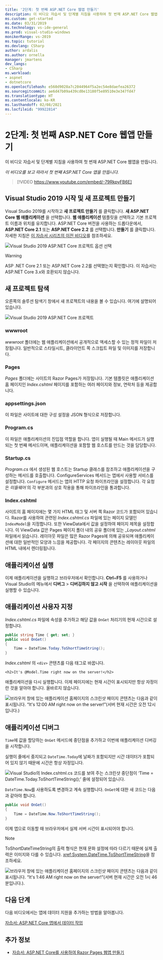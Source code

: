 ```yaml
---
title: '2단계: 첫 번째 ASP.NET Core 웹앱 만들기'
description: 이 비디오 자습서 및 단계별 지침을 사용하여 첫 번재 ASP.NET Core 웹앱을 만듭니다.
ms.custom: get-started
ms.date: 03/31/2019
ms.technology: vs-ide-general
ms.prod: visual-studio-windows
monikerRange: vs-2019
ms.topic: tutorial
ms.devlang: CSharp
author: ardalis
ms.author: ornella
manager: jmartens
dev_langs:
- CSharp
ms.workload:
- aspnet
- dotnetcore
ms.openlocfilehash: e560d9028a7c2044964f5a2ec54e8daefea26372
ms.sourcegitcommit: ae6d47b09a439cd0e13180f5e89510e3e347fd47
ms.translationtype: HT
ms.contentlocale: ko-KR
ms.lasthandoff: 02/08/2021
ms.locfileid: "99922814"
---
```

# <a name="step-2-create-your-first-aspnet-core-web-app"></a>2단계: 첫 번째 ASP.NET Core 웹앱 만들기

이 비디오 자습서 및 단계별 지침을 사용하여 첫 번재 ASP.NET Core 웹앱을 만듭니다.

_이 비디오를 보고 따라서 첫 번째 ASP.NET Core 앱을 만듭니다._

> [!VIDEO https://www.youtube.com/embed/-79RkpyFB6E]

## <a name="start-visual-studio-2019-and-create-a-new-project"></a>Visual Studio 2019 시작 및 새 프로젝트 만들기

Visual Studio 2019를 시작하고 **새 프로젝트 만들기** 를 클릭합니다. **새 ASP.NET Core 웹 애플리케이션** 을 선택합니다. **웹 애플리케이션** 템플릿을 선택하고 기본 프로젝트 이름과 위치를 유지합니다. ASP.NET Core 버전을 사용하는 드롭다운에서, **ASP.NET Core 2.1** 또는 **ASP.NET Core 2.2** 를 선택합니다. **만들기** 를 클릭합니다. 자세한 지침은 [이 자습서 시리즈의 이전 비디오](tutorial-aspnet-core-ef-step-01.md)를 참조하세요.

![Visual Studio 2019 ASP.NET Core 프로젝트 옵션 선택](media/vs-2019/vs2019-choose-aspnetcore-project.png)

> [!WARNING]
> ASP .NET Core 2.1 또는 ASP.NET Core 2.2를 선택했는지 확인합니다. 이 자습서는 ASP.NET Core 3.x와 호환되지 않습니다.

## <a name="explore-the-new-project"></a>새 프로젝트 탐색

오른쪽의 솔루션 탐색기 창에서 새 프로젝트의 내용을 볼 수 있습니다. 여기에 설명되어 있습니다.

![Visual Studio 2019 ASP.NET Core 프로젝트](media/vs-2019/vs2019-solution-explorer.png)

### <a name="wwwroot"></a>wwwroot

*wwwroot* 폴더에는 웹 애플리케이션에서 공개적으로 액세스할 수 있는 정적 파일이 저장됩니다. 일반적으로 스타일시트, 클라이언트 쪽 스크립트 파일 및 이미지를 저장합니다.

### <a name="pages"></a>Pages

*Pages* 폴더에는 사이트의 Razor Pages가 저장됩니다. 기본 템플릿은 애플리케이션 홈 페이지인 *Index.cshtml* 페이지를 포함하는 여러 페이지와 정보, 연락처 등을 제공합니다.

### <a name="appsettingsjson"></a>appsettings.json

이 파일은 사이트에 대한 구성 설정을 JSON 형식으로 저장합니다.

### <a name="programcs"></a>Program.cs

이 파일은 애플리케이션의 진입점 역할을 합니다. 앱이 실행될 때 Main 메서드가 실행되는 첫 번째 메서드이며, 애플리케이션을 포함할 웹 호스트를 만드는 것을 담당합니다.

### <a name="startupcs"></a>Startup.cs

*Program.cs* 에서 생성된 웹 호스트는 Startup 클래스를 참조하고 애플리케이션을 구성하는 메서드를 호출합니다. ConfigureServices 메서드는 앱에서 사용할 서비스를 설정합니다. `Configure` 메서드는 앱의 HTTP 요청 파이프라인을 설정합니다. 각 요청은 *미들웨어* 의 각 부분과의 상호 작용을 통해 파이프라인을 통과합니다.

### <a name="indexcshtml"></a>Index.cshtml

사이트의 홈 페이지에는 몇 가지 HTML 태그 및 서버 쪽 Razor 코드가 포함되어 있습니다. Razor를 사용하여 관련된 *Index.cshtml.cs* 파일에 있는 페이지 모델인 `IndexModel`을 지정합니다. 또한 ViewData에서 값을 설정하여 페이지 제목을 설정합니다. 이 ViewData 값은 Pages 페이지 폴더 내의 공유 폴더에 있는 *\_Layout.cshtml* 파일에서 읽습니다. 레이아웃 파일은 많은 Razor Pages에 의해 공유되며 애플리케이션에 대한 일반적인 모양과 느낌을 제공합니다. 각 페이지의 콘텐츠는 레이아웃 파일의 HTML 내에서 렌더링됩니다.

## <a name="run-the-application"></a>애플리케이션 실행

이제 애플리케이션을 실행하고 브라우저에서 확인합니다. **Ctrl**+**F5** 를 사용하거나 Visual Studio의 메뉴에서 **디버그** > **디버깅하지 않고 시작** 을 선택하여 애플리케이션을 실행할 수 있습니다.

## <a name="customize-the-application"></a>애플리케이션 사용자 지정

*Index.cshtml.cs* 파일에 속성을 추가하고 해당 값을 `OnGet` 처리기의 현재 시간으로 설정합니다.

```csharp
public string Time { get; set; }
public void OnGet()
{
    Time = DateTime.Today.ToShortTimeString();
}
```

*Index.cshtml* 의 `<div>` 콘텐츠를 다음 태그로 바꿉니다.

```cshtml
<h2>It's @Model.Time right now on the server!</h2>
```

애플리케이션을 다시 실행합니다. 이제 페이지에는 현재 시간이 표시되지만 항상 자정이란 것을 알아야 합니다. 올바르지 않습니다.

![브라우저 창에 있는 애플리케이션 홈페이지의 스크린샷 페이지 콘텐츠는 다음과 같이 표시됩니다. “It's 12:00 AM right now on the server!”(서버 현재 시간은 오전 12시입니다.)](media/vs-2019/vs2019-app-in-browser.png)

## <a name="debug-the-application"></a>애플리케이션 디버그

`Time`에 값을 할당하는 `OnGet` 메서드에 중단점을 추가하고 이번에 애플리케이션 디버깅을 시작합니다.

실행이 줄에서 중지되고 `DateTime.Today`에 날짜가 포함되지만 시간 데이터가 포함되어 있지 않기 때문에 시간은 항상 자정입니다.

![Visual Studio의 Index.cshtml.cs 코드를 보여 주는 스크린샷 중단점이 ‘Time = DateTime.Today.ToShortTimeString();’ 줄에 설정되어 있습니다.](media/vs-2019/vs2019-breakpoint.png)

`DateTime.Now`를 사용하도록 변경하고 계속 실행합니다. `OnGet`에 대한 새 코드는 다음과 같아야 합니다.

```csharp
public void OnGet()
{
    Time = DateTime.Now.ToShortTimeString();
}
```

이제 앱으로 이동할 때 브라우저에서 실제 서버 시간이 표시되어야 합니다.

> [!NOTE]
> ToShortDateTimeString의 출력 형식은 현재 문화 설정에 따라 다르기 때문에 실제 출력은 이미지와 다를 수 있습니다. <xref:System.DateTime.ToShortTimeString>을 참조하세요.

![브라우저 창에 있는 애플리케이션 홈페이지의 스크린샷 페이지 콘텐츠는 다음과 같이 표시됩니다. “It's 1:46 AM right now on the server!”(서버 현재 시간은 오전 1시 46분입니다.).](media/vs-2019/vs2019-app-fixed-in-browser.png)

## <a name="next-steps"></a>다음 단계

다음 비디오에서는 앱에 데이터 지원을 추가하는 방법을 알아봅니다.

[자습서: ASP.NET Core 앱에서 데이터 작업](tutorial-aspnet-core-ef-step-03.md)

## <a name="see-also"></a>추가 정보

- [자습서: ASP.NET Core를 사용하여 Razor Pages 웹앱 만들기](/aspnet/core/tutorials/razor-pages/?view=aspnetcore-2.1&preserve-view=true)
